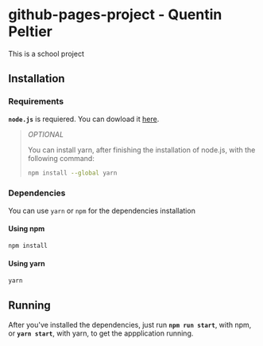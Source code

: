 # github-pages-project - Quentin Peltier

This is a school project 

## Installation

### Requirements

**`node.js`** is requiered. You can dowload it [here](https://nodejs.org/).

> *OPTIONAL*
> 
> You can install yarn, after finishing the installation of node.js, with the following command:
> 
> ```sh
> npm install --global yarn
> ```

### Dependencies

You can use `yarn` or `npm` for the dependencies installation

#### Using npm

```sh
npm install
```

#### Using yarn

```sh
yarn
```

## Running

After you've installed the dependencies, just run **`npm run start`**, with npm, or **`yarn start`**, with yarn, to get the appplication running.
